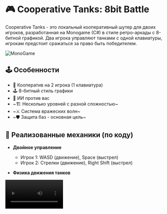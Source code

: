 # 🎮 Cooperative Tanks: 8bit Battle 
Cooperative Tanks - это локальный кооперативный шутер для двоих игроков, разработанная на Monogame (C#) в стиле ретро-аркады с 8-битной графикой.
Два игрока управляют танками с одной клавиатуры, игрокам предстоит сражаться за право быть победителем.

<img src="https://img.shields.io/badge/MonoGame-3.8-purple" alt="MonoGame"> 

## 🕹️ Особенности

- 👥 Кооператив на 2 игрока (1 клавиатура)
- 🕹️ 8-битный стиль графики
- 🎯 ИИ против вас
- ~🏗️ Несколько уровней с разной сложностью~
- ~⚔️ Система вражеских волн~
- ~🛡️ Защита баз - основная цель~

## 🚀 Реализованные механики (по коду)
- **Двойное управление**  
  - Игрок 1: WASD (движение), Space (выстрел)
  - Игрок 2: Стрелки (движение), Right Shift (выстрел)
  
- **Физика движения танков**  
<video src='CoopTanks_XSadIiDzJf.mp4' width=180/>

## ⌨️ Управление

### Игрок 1 (Жёлтый танк):
- **Движение**: `W`, `A`, `S`, `D`  
- **Стрельба**: `Пробел`  

### Игрок 2 (Зелёный танк):
- **Движение**: `Стрелки` (↑, ←, ↓, →)  
- **Стрельба**: `Right Shift`  

